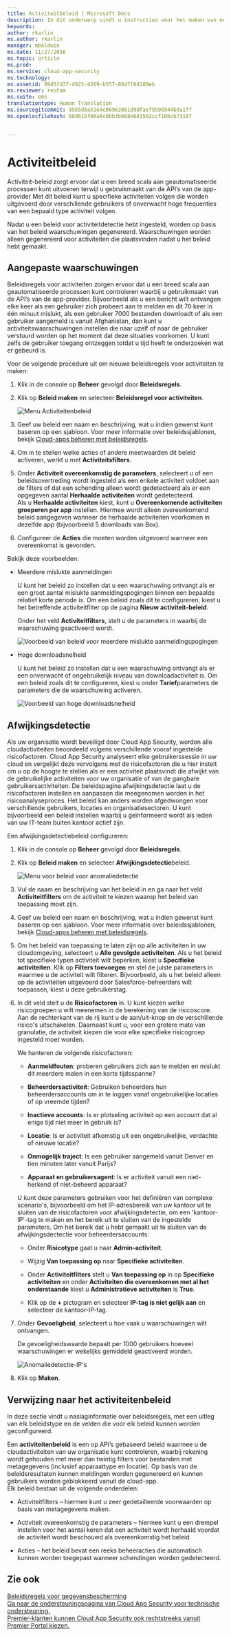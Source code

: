 ```yaml
---
title: Activiteitbeleid | Microsoft Docs
description: In dit onderwerp vindt u instructies voor het maken van en werken met beleidsregels voor activiteit.
keywords: 
author: rkarlin
ms.author: rkarlin
manager: mbaldwin
ms.date: 11/27/2016
ms.topic: article
ms.prod: 
ms.service: cloud-app-security
ms.technology: 
ms.assetid: 99d5fd37-d922-4269-b557-86d7f84180eb
ms.reviewer: reutam
ms.suite: ems
translationtype: Human Translation
ms.sourcegitcommit: 9565d8a51e4c06963861d9dfaef9595944bda1ff
ms.openlocfilehash: 68961bf66a0c0bb3b668e681502ccf10bc673197


---
```


# <a name="activity-policies"></a>Activiteitbeleid
Activiteit-beleid zorgt ervoor dat u een breed scala aan geautomatiseerde processen kunt uitvoeren terwijl u gebruikmaakt van de API’s van de app-provider Met dit beleid kunt u specifieke activiteiten volgen die worden uitgevoerd door verschillende gebruikers of onverwacht hoge frequenties van een bepaald type activiteit volgen.  
  
Nadat u een beleid voor activiteitdetectie hebt ingesteld, worden op basis van het beleid waarschuwingen gegenereerd. Waarschuwingen worden alleen gegenereerd voor activiteiten die plaatsvinden nadat u het beleid hebt gemaakt.
  
  
## <a name="custom-alerts"></a>Aangepaste waarschuwingen  
Beleidsregels voor activiteiten zorgen ervoor dat u een breed scala aan geautomatiseerde processen kunt controleren waarbij u gebruikmaakt van de API’s van de app-provider. Bijvoorbeeld als u een bericht wilt ontvangen elke keer als een gebruiker zich probeert aan te melden en dit 70 keer in één minuut mislukt, als een gebruiker 7000 bestanden downloadt of als een gebruiker aangemeld is vanuit Afghanistan, dan kunt u activiteitswaarschuwingen instellen die naar uzelf of naar de gebruiker verstuurd worden op het moment dat deze situaties voorkomen. U kunt zelfs de gebruiker toegang ontzeggen totdat u tijd heeft te onderzoeken wat er gebeurd is.  
  
Voor de volgende procedure uit om nieuwe beleidsregels voor activiteiten te maken:  
  
1.  Klik in de console op **Beheer** gevolgd door **Beleidsregels**.  
  
2.  Klik op **Beleid maken** en selecteer **Beleidsregel voor activiteiten**.  
  
     ![Menu Activiteitenbeleid](./media/activity-policy-menu.png "activity policy menu")  
  
3.  Geef uw beleid een naam en beschrijving, wat u indien gewenst kunt baseren op een sjabloon. Voor meer informatie over beleidssjablonen, bekijk [Cloud-apps beheren met beleidsregels](control-cloud-apps-with-policies.md).  
  
4.  Om in te stellen welke acties of andere meetwaarden dit beleid activeren, werkt u met **Activiteitsfilters**.  
  
5.  Onder **Activiteit overeenkomstig de parameters**, selecteert u of een beleidsovertreding wordt ingesteld als een enkele activiteit voldoet aan de filters of dat een schending alleen wordt gedetecteerd als er een opgegeven aantal **Herhaalde activiteiten** wordt gedetecteerd.  
    Als u **Herhaalde activiteiten** kiest, kunt u **Overeenkomende activiteiten groeperen per app** instellen. Hiermee wordt alleen overeenkomend beleid aangegeven wanneer de herhaalde activiteiten voorkomen in dezelfde app (bijvoorbeeld 5 downloads van Box).  
  
6.  Configureer de **Acties** die moeten worden uitgevoerd wanneer een overeenkomst is gevonden.  
  
Bekijk deze voorbeelden:  
  
-   Meerdere mislukte aanmeldingen  
  
     U kunt het beleid zo instellen dat u een waarschuwing ontvangt als er een groot aantal mislukte aanmeldingspogingen binnen een bepaalde relatief korte periode is. Om een beleid zoals dit te configureren, kiest u het betreffende activiteitfilter op de pagina **Nieuw activiteit-beleid**.  
  
     Onder het veld **Activiteitfilters**, stelt u de parameters in waarbij de waarschuwing geactiveerd wordt.  
  
     ![Voorbeeld van beleid voor meerdere mislukte aanmeldingspogingen](./media/multiple-failed-log-on-attempts-policy-example.png "multiple failed log on attempts policy example")  
  
-   Hoge downloadsnelheid  
  
     U kunt het beleid zo instellen dat u een waarschuwing ontvangt als er een onverwacht of ongebruikelijk niveau van downloadactiviteit is. Om een beleid zoals dit te configureren, kiest u onder **Tarief**parameters de parameters die de waarschuwing activeren.  
  
     ![Voorbeeld van hoge downloadsnelheid](./media/high-download-rate-example.png "high download rate example")  
  
## <a name="anomaly-detection"></a>Afwijkingsdetectie  
Als uw organisatie wordt beveiligd door Cloud App Security, worden alle cloudactiviteiten beoordeeld volgens verschillende vooraf ingestelde risicofactoren. Cloud App Security analyseert elke gebruikerssessie in uw cloud en vergelijkt deze vervolgens met de risicofactoren die u hier instelt om u op de hoogte te stellen als er een activiteit plaatsvindt die afwijkt van de gebruikelijke activiteiten voor uw organisatie of van de gangbare gebruikersactiviteiten. De beleidspagina afwijkingsdetectie laat u de risicofactoren instellen en aanpassen die meegenomen worden in het risicoanalyseproces. Het beleid kan anders worden afgedwongen voor verschillende gebruikers, locaties en organisatiesectoren. U kunt bijvoorbeeld een beleid instellen waarbij u geïnformeerd wordt als leden van uw IT-team buiten kantoor actief zijn.   
  
Een afwijkingsdetectiebeleid configureren:  
  
1.  Klik in de console op **Beheer** gevolgd door **Beleidsregels**.  
  
2.  Klik op **Beleid maken** en selecteer **Afwijkingsdetectie**beleid.  
  
     ![Menu voor beleid voor anomaliedetectie](./media/anomaly-detection-policy-menu.png "Anomaly detection policy menu")  
  
3.  Vul de naam en beschrijving van het beleid in en ga naar het veld **Activiteitfilters** om de activiteit te kiezen waarop het beleid van toepassing moet zijn.  
  
4.  Geef uw beleid een naam en beschrijving, wat u indien gewenst kunt baseren op een sjabloon. Voor meer informatie over beleidssjablonen, bekijk [Cloud-apps beheren met beleidsregels](control-cloud-apps-with-policies.md).  
  
5.  Om het beleid van toepassing te laten zijn op alle activiteiten in uw cloudomgeving, selecteert u **Alle gevolgde activiteiten**. Als u het beleid tot specifieke typen activiteit wilt beperken, kiest u **Specifieke activiteiten**. Klik op **Filters toevoegen** en stel de juiste parameters in waarmee u de activiteit wilt filteren. Bijvoorbeeld, als u het beleid alleen op de activiteiten uitgevoerd door Salesforce-beheerders wilt toepassen, kiest u deze gebruikerstag.  
  
6.  In dit veld stelt u de **Risicofactoren** in. U kunt kiezen welke risicogroepen u wilt meenemen in de berekening van de risicoscore. Aan de rechterkant van de rij kunt u de aan/uit-knop en de verschillende risico's uitschakelen. Daarnaast kunt u, voor een grotere mate van granulatie, de activiteit kiezen die voor elke specifieke risicogroep ingesteld moet worden.  
  
     We hanteren de volgende risicofactoren:  
  
    -   **Aanmeldfouten**: proberen gebruikers zich aan te melden en mislukt dit meerdere malen in een korte tijdsspanne?  
  
    -   **Beheerdersactiviteit**: Gebruiken beheerders hun beheerdersaccounts om in te loggen vanaf ongebruikelijke locaties of op vreemde tijden?  
  
    -   **Inactieve accounts**: Is er plotseling activiteit op een account dat al enige tijd niet meer in gebruik is?  
  
    -   **Locatie**: Is er activiteit afkomstig uit een ongebruikelijke, verdachte of nieuwe locatie?  
  
    -   **Onmogelijk traject**: Is een gebruiker aangemeld vanuit Denver en tien minuten later vanuit Parijs?  
  
    -   **Apparaat en gebruikersagent**: Is er activiteit vanuit een niet-herkend of niet-beheerd apparaat?  
  
     U kunt deze parameters gebruiken voor het definiëren van complexe scenario's, bijvoorbeeld om het IP-adresbereik van uw kantoor uit te sluiten van de risicofactoren voor afwijkingsdetectie, om een 'kantoor-IP'-tag te maken en het bereik uit te sluiten van de ingestelde parameters. Om het bereik dat u hebt gemaakt uit te sluiten van de afwijkingsdectectie voor beheerdersaccounts:  
  
    -   Onder **Risicotype** gaat u naar **Admin-activiteit**.  
  
    -   Wijzig **Van toepassing op** naar **Specifieke activiteiten**.  
  
    -   Onder **Activiteitfilters** stelt u **Van toepassing op** in op **Specifieke activiteiten** en onder **Activiteiten die overeenkomen met al het onderstaande** kiest u **Administratieve activiteiten** is **True**.  
  
    -   Klik op de **+** pictogram en selecteer **IP-tag is niet gelijk aan** en selecteer de kantoor-IP-tag.  
  
7.  Onder **Gevoeligheid**, selecteert u hoe vaak u waarschuwingen wilt ontvangen.  
  
     De gevoeligheidswaarde bepaalt per 1000 gebruikers hoeveel waarschuwingen er wekelijks gemiddeld geactiveerd worden.  
  
     ![Anomaliedetectie-IP's](./media/anomaly-detection-ips.png "anomaly detection IPs")  
  
8.  Klik op **Maken**.  
 
  
## <a name="activity-policy-reference"></a>Verwijzing naar het activiteitenbeleid  
In deze sectie vindt u naslaginformatie over beleidsregels, met een uitleg van elk beleidstype en de velden die voor elk beleid kunnen worden geconfigureerd.  
  
Een **activiteitenbeleid** is een op API’s gebaseerd beleid waarmee u de cloudactiviteiten van uw organisatie kunt controleren, waarbij rekening wordt gehouden met meer dan twintig filters voor bestanden met metagegevens (inclusief apparaattype en locatie). Op basis van de beleidsresultaten kunnen meldingen worden gegenereerd en kunnen gebruikers worden geblokkeerd vanuit de cloud-app.   
Elk beleid bestaat uit de volgende onderdelen:  
  
-   Activiteitfilters – hiermee kunt u zeer gedetailleerde voorwaarden op basis van metagegevens maken.  
  
-   Activiteit overeenkomstig de parameters – hiermee kunt u een drempel instellen voor het aantal keren dat een activiteit wordt herhaald voordat de activiteit wordt beschouwd als overeenkomstig het beleid.  
  
-   Acties – het beleid bevat een reeks beheeracties die automatisch kunnen worden toegepast wanneer schendingen worden gedetecteerd.  
## <a name="see-also"></a>Zie ook  
[Beleidsregels voor gegevensbescherming](data-protection-policies.md)   
[Ga naar de ondersteuningspagina van Cloud App Security voor technische ondersteuning.](http://support.microsoft.com/oas/default.aspx?prid=16031)   
[Premier-klanten kunnen Cloud App Security ook rechtstreeks vanuit Premier Portal kiezen.](https://premier.microsoft.com/)  
  
  


<!--HONumber=Nov16_HO5-->


